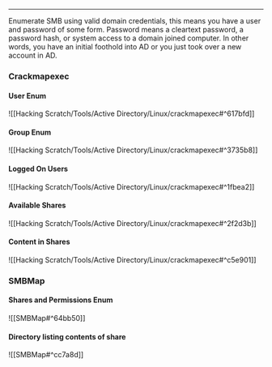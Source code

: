 -- -
Enumerate SMB using valid domain credentials, this means you have a user and password of some form. Password means a cleartext password, a password hash, or system access to a domain joined computer. In other words, you have an initial foothold into AD or you just took over a new account in AD. 
### Crackmapexec
#### User Enum
![[Hacking Scratch/Tools/Active Directory/Linux/crackmapexec#^617bfd]]
#### Group Enum
![[Hacking Scratch/Tools/Active Directory/Linux/crackmapexec#^3735b8]]
#### Logged On Users
![[Hacking Scratch/Tools/Active Directory/Linux/crackmapexec#^1fbea2]]
#### Available Shares
![[Hacking Scratch/Tools/Active Directory/Linux/crackmapexec#^2f2d3b]]
#### Content in Shares
![[Hacking Scratch/Tools/Active Directory/Linux/crackmapexec#^c5e901]]
### SMBMap
#### Shares and Permissions Enum
![[SMBMap#^64bb50]]
#### Directory listing contents of share
![[SMBMap#^cc7a8d]]

